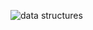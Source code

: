 ![data structures](/img/Summary-of-the-common-Boolean-logic-gates-with-symbols-and-truth-tables.png)
